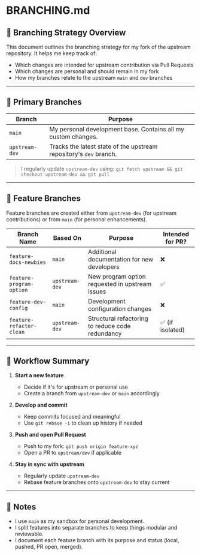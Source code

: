 # BRANCHING.md

## 🌿 Branching Strategy Overview

This document outlines the branching strategy for my fork of the upstream repository. It helps me keep track of:

- Which changes are intended for upstream contribution via Pull Requests
- Which changes are personal and should remain in my fork
- How my branches relate to the upstream `main` and `dev` branches

---

## 🔹 Primary Branches

| Branch         | Purpose                                                                 |
|----------------|-------------------------------------------------------------------------|
| `main`         | My personal development base. Contains all my custom changes.           |
| `upstream-dev` | Tracks the latest state of the upstream repository's `dev` branch.      |

> I regularly update `upstream-dev` using:
> `git fetch upstream && git checkout upstream-dev && git pull`

---

## 🔹 Feature Branches

Feature branches are created either from `upstream-dev` (for upstream contributions) or from `main` (for personal enhancements).

| Branch Name              | Based On      | Purpose                                           | Intended for PR? |
|--------------------------|---------------|---------------------------------------------------|------------------|
| `feature-docs-newbies`   | `main`        | Additional documentation for new developers       | ❌               |
| `feature-program-option` | `upstream-dev`| New program option requested in upstream issues   | ✅               |
| `feature-dev-config`     | `main`        | Development configuration changes                 | ❌               |
| `feature-refactor-clean` | `upstream-dev`| Structural refactoring to reduce code redundancy  | ✅ (if isolated) |

---

## 🔧 Workflow Summary

1. **Start a new feature**
   - Decide if it's for upstream or personal use
   - Create a branch from `upstream-dev` or `main` accordingly

2. **Develop and commit**
   - Keep commits focused and meaningful
   - Use `git rebase -i` to clean up history if needed

3. **Push and open Pull Request**
   - Push to my fork: `git push origin feature-xyz`
   - Open a PR to `upstream/dev` if applicable

4. **Stay in sync with upstream**
   - Regularly update `upstream-dev`
   - Rebase feature branches onto `upstream-dev` to stay current

---

## 🧩 Notes

- I use `main` as my sandbox for personal development.
- I split features into separate branches to keep things modular and reviewable.
- I document each feature branch with its purpose and status (local, pushed, PR open, merged).
